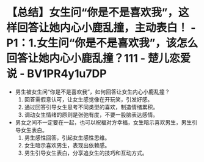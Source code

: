 # 【总结】女生问“你是不是喜欢我”，这样回答让她内心小鹿乱撞，主动表白！ - P1：1.女生问“你是不是喜欢我”，该怎么回答让她内心小鹿乱撞？111 - 楚儿恋爱说 - BV1PR4y1u7DP

-   男生被女生问“你是不是喜欢我”，如何回答让女生内心小鹿乱撞？
    1.  回答需假意认可，让女生感觉像在开玩笑，引发好感。
    2.  通过回答引导女生思考不同类型的喜欢，制造情绪累积。
    3.  调动女生情绪的原则是张弛有度，不要一股脑表达感情。
-   男女之间不一定要在一起，也可以祝福对方幸福，女生暗示喜欢男生，男生引导女生表白。
    1.  男生感性回答，引起女生感性思维。
    2.  女生暗示喜欢男生，表现出依赖感。
    3.  男生引导女生表白，分享追女生的技巧和互动方式。